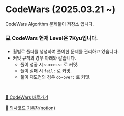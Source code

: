 # CodeWars (2025.03.21 ~)
CodeWars Algorithm 문제풀이 저장소 입니다.


### 💻 CodeWars 현재 Level은 **7Kyu**입니다.
* 월별로 폴더를 생성하여 풀이한 문제를 관리하고 있습니다.
* 커밋 규칙의 경우 아래와 같습니다.
    * 풀이 성공 시 ```success:``` 로 커밋.
    * 풀이 실패 시 ```fail:``` 로 커밋.
    * 풀이 재도전의 경우 ```do-over:``` 로 커밋.

<br/>

[🔗 CodeWars 바로가기](https://www.codewars.com/dashboard)

[🔗 의사코드 기록장(notion)](https://mammoth-syrup-d21.notion.site/CodeWars-15c8b15bc85b8007b2e6e366999383f5?pvs=4)


